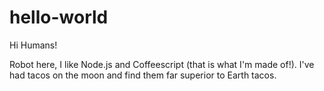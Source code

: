# hello-world

Hi Humans!

Robot here, I like Node.js and Coffeescript (that is what I'm made of!).
I've had tacos on the moon and find them far superior to Earth tacos.
